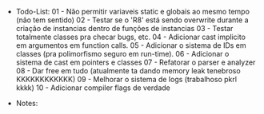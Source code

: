 * Todo-List:
 01 - Não permitir variaveis static e globais ao mesmo tempo (não tem sentido)
 02 - Testar se o 'R8' está sendo overwrite durante a criação de instancias dentro de funções de instancias
 03 - Testar totalmente classes pra checar bugs, etc.
 04 - Adicionar cast implicito em argumentos em function calls.
 05 - Adicionar o sistema de IDs em classes (pra polimorfismo seguro em run-time).
 06 - Adicionar o sistema de cast em pointers e classes
 07 - Refatorar o parser e analyzer
 08 - Dar free em tudo (atualmente ta dando memory leak tenebroso KKKKKKKKKKKK)
 09 - Melhorar o sistema de logs (trabalhoso pkrl kkkk)
 10 - Adicionar compiler flags de verdade

* Notes:
 